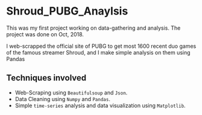 # Shroud_PUBG_Anaylsis
This was my first project working on data-gathering and analysis. The project was done on Oct, 2018.

I web-scrapped the official site of PUBG to get most 1600 recent duo games of the famous streamer Shroud, and I make simple analysis on them using Pandas
## Techniques involved
* Web-Scraping using `Beautifulsoup` and `Json`.
* Data Cleaning using `Numpy` and `Pandas`.
* Simple `time-series` analysis and data visualization using `Matplotlib`.

